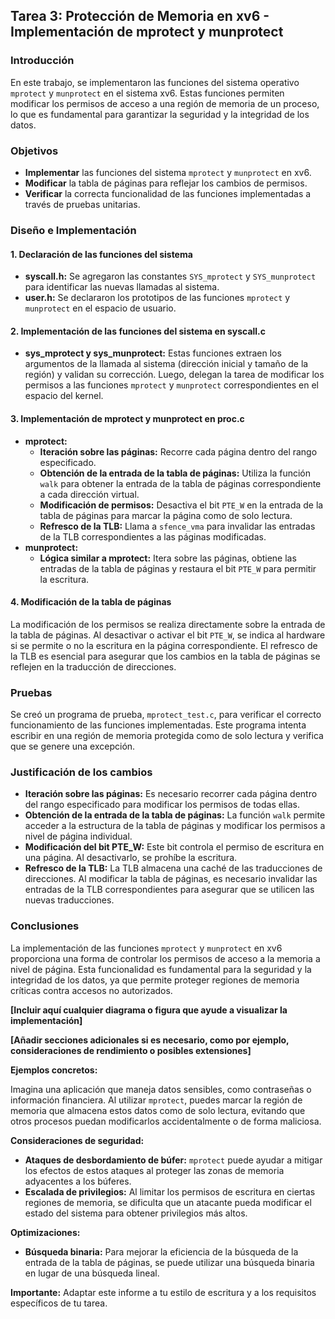 ## Tarea 3: Protección de Memoria en xv6 - Implementación de mprotect y munprotect

### Introducción

En este trabajo, se implementaron las funciones del sistema operativo `mprotect` y `munprotect` en el sistema xv6. Estas funciones permiten modificar los permisos de acceso a una región de memoria de un proceso, lo que es fundamental para garantizar la seguridad y la integridad de los datos.

### Objetivos

* **Implementar** las funciones del sistema `mprotect` y `munprotect` en xv6.
* **Modificar** la tabla de páginas para reflejar los cambios de permisos.
* **Verificar** la correcta funcionalidad de las funciones implementadas a través de pruebas unitarias.

### Diseño e Implementación

#### 1. Declaración de las funciones del sistema
* **syscall.h:** Se agregaron las constantes `SYS_mprotect` y `SYS_munprotect` para identificar las nuevas llamadas al sistema.
* **user.h:** Se declararon los prototipos de las funciones `mprotect` y `munprotect` en el espacio de usuario.

#### 2. Implementación de las funciones del sistema en syscall.c
* **sys_mprotect y sys_munprotect:** Estas funciones extraen los argumentos de la llamada al sistema (dirección inicial y tamaño de la región) y validan su corrección. Luego, delegan la tarea de modificar los permisos a las funciones `mprotect` y `munprotect` correspondientes en el espacio del kernel.

#### 3. Implementación de mprotect y munprotect en proc.c
* **mprotect:**
    * **Iteración sobre las páginas:** Recorre cada página dentro del rango especificado.
    * **Obtención de la entrada de la tabla de páginas:** Utiliza la función `walk` para obtener la entrada de la tabla de páginas correspondiente a cada dirección virtual.
    * **Modificación de permisos:** Desactiva el bit `PTE_W` en la entrada de la tabla de páginas para marcar la página como de solo lectura.
    * **Refresco de la TLB:** Llama a `sfence_vma` para invalidar las entradas de la TLB correspondientes a las páginas modificadas.
* **munprotect:**
    * **Lógica similar a mprotect:** Itera sobre las páginas, obtiene las entradas de la tabla de páginas y restaura el bit `PTE_W` para permitir la escritura.

#### 4. Modificación de la tabla de páginas
La modificación de los permisos se realiza directamente sobre la entrada de la tabla de páginas. Al desactivar o activar el bit `PTE_W`, se indica al hardware si se permite o no la escritura en la página correspondiente. El refresco de la TLB es esencial para asegurar que los cambios en la tabla de páginas se reflejen en la traducción de direcciones.

### Pruebas
Se creó un programa de prueba, `mprotect_test.c`, para verificar el correcto funcionamiento de las funciones implementadas. Este programa intenta escribir en una región de memoria protegida como de solo lectura y verifica que se genere una excepción.

### Justificación de los cambios
* **Iteración sobre las páginas:** Es necesario recorrer cada página dentro del rango especificado para modificar los permisos de todas ellas.
* **Obtención de la entrada de la tabla de páginas:** La función `walk` permite acceder a la estructura de la tabla de páginas y modificar los permisos a nivel de página individual.
* **Modificación del bit PTE_W:** Este bit controla el permiso de escritura en una página. Al desactivarlo, se prohíbe la escritura.
* **Refresco de la TLB:** La TLB almacena una caché de las traducciones de direcciones. Al modificar la tabla de páginas, es necesario invalidar las entradas de la TLB correspondientes para asegurar que se utilicen las nuevas traducciones.

### Conclusiones
La implementación de las funciones `mprotect` y `munprotect` en xv6 proporciona una forma de controlar los permisos de acceso a la memoria a nivel de página. Esta funcionalidad es fundamental para la seguridad y la integridad de los datos, ya que permite proteger regiones de memoria críticas contra accesos no autorizados.

**[Incluir aquí cualquier diagrama o figura que ayude a visualizar la implementación]**

**[Añadir secciones adicionales si es necesario, como por ejemplo, consideraciones de rendimiento o posibles extensiones]**

**Ejemplos concretos:**

Imagina una aplicación que maneja datos sensibles, como contraseñas o información financiera. Al utilizar `mprotect`, puedes marcar la región de memoria que almacena estos datos como de solo lectura, evitando que otros procesos puedan modificarlos accidentalmente o de forma maliciosa.

**Consideraciones de seguridad:**

* **Ataques de desbordamiento de búfer:** `mprotect` puede ayudar a mitigar los efectos de estos ataques al proteger las zonas de memoria adyacentes a los búferes.
* **Escalada de privilegios:** Al limitar los permisos de escritura en ciertas regiones de memoria, se dificulta que un atacante pueda modificar el estado del sistema para obtener privilegios más altos.

**Optimizaciones:**

* **Búsqueda binaria:** Para mejorar la eficiencia de la búsqueda de la entrada de la tabla de páginas, se puede utilizar una búsqueda binaria en lugar de una búsqueda lineal.

**Importante:** Adaptar este informe a tu estilo de escritura y a los requisitos específicos de tu tarea.
